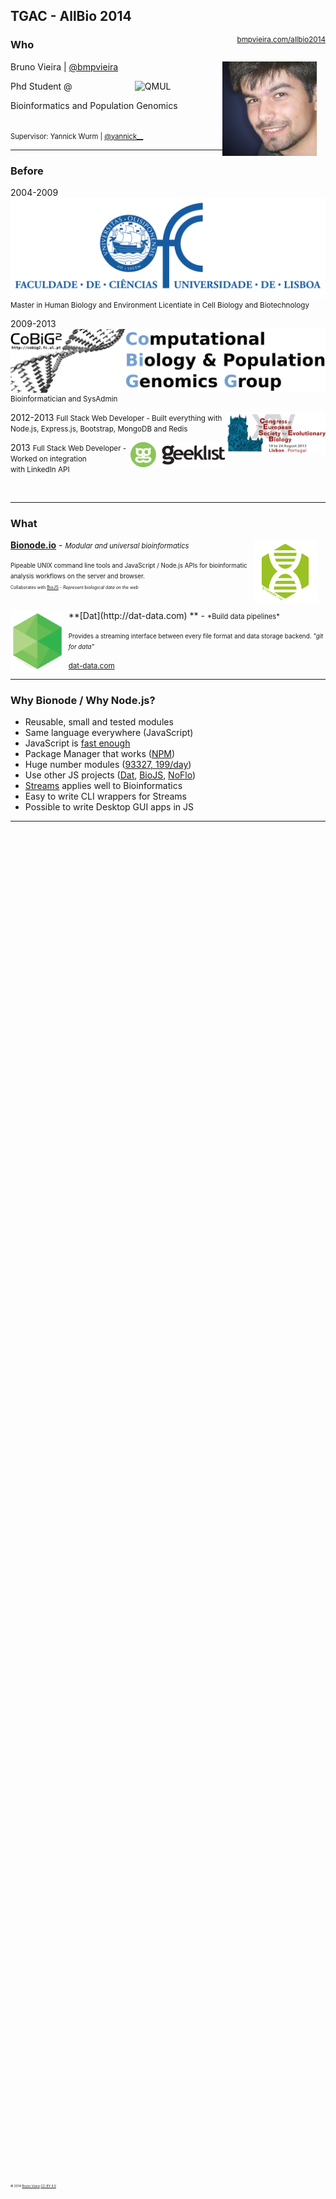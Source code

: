 ## TGAC - AllBio 2014

<!-- We will need a Flash presentation from you which should be a maximum of 5 minutes with a brief introduction and synopsis of your career plus your work/involvement in the areas this workshop is covering and a maximum of 4 slides - this needs to be with us by latest 8 September (apologies for the short notice). -->

<small style="float: right;"><a href="//bmpvieira.com/allbio2014" target="_blank">bmpvieira.com/allbio2014</a></small>

### Who

<img style="width: 30%; float: right; padding-right: 1em;" alt="bmpvieira" src="img/bmpvieira.png" />

Bruno Vieira | <i class="fa fa-twitter"></i> <a href="//twitter.com/bmpvieira" target="_blank">@bmpvieira</a>

Phd Student @ <img style="width: 25%; float: right; padding-right: 1em;" alt="QMUL" src="img/Queen_Mary,_University_of_London_logo.svg" />

Bioinformatics and Population Genomics

<br>
<span style="font-size:0.8em;">
Supervisor:  
Yannick Wurm | <i class="fa fa-twitter"></i>  <a href="//twitter.com/yannick__" target="_blank">@yannick__</a>
</span><br>
<span style="position:absolute; top: 89%; font-size:.35em;">
© 2014 <a href="http://bmpvieira.com" target="_blank">Bruno Vieira</a> <a href="http://creativecommons.org/licenses/by/4.0/deed.en_US" target="_blank">CC-BY 4.0</a>
</span>

---

### Before

2004-2009
<img style="max-height: 15%;  float: right;" alt="FCUL" src="img/fcul.png" />

<small>
Master in Human Biology and Environment  
Licentiate in Cell Biology and Biotechnology
</small>

2009-2013
<img style="max-height: 13%; float: right;" alt="CoBiG2" src="img/cobig2.png" />

<small>Bioinformatician and SysAdmin</small>

2012-2013 <img style="width: 32%; float: right;" alt="eseb2013" src="img/eseb2013.png" />
<small>
Full Stack Web Developer - Built everything with  
Node.js, Express.js, Bootstrap, MongoDB and Redis
</small>

2013 <img style="width: 30%; float: right;" alt="geeklist" src="img/geeklist.png" />
<small>
Full Stack Web Developer - Worked on integration  
with LinkedIn API
</small>




&nbsp;

---

### What

<!-- <div style="float: left; max-width:10%"> -->

**[Bionode.io](http://bionode.io)** - <span style="font-size: .8em;">*Modular and universal bioinformatics*</span>
<img style="width: 20%;float: right; padding-right: 1em;" alt="bionode" src="img/bionode-logo.svg" />

<span style="font-size: .7em; line-height:10%;">Pipeable UNIX command line tools and JavaScript / Node.js APIs for bioinformatic analysis workflows on the server and browser.<br><span style="font-size:.7em;">Collaborates with [BioJS](http://biojs.net/) - *Represent biological data on the web*</span></span>

<br>
<img style="width: 17%;float: left; padding-right: .5em;" alt="dat" src="img/dat.png" />
**[Dat](http://dat-data.com) ** - <span style="font-size: .8em;">*Build data pipelines*</span>

<span style="font-size: .7em; line-height:10%;">Provides a streaming interface between every file format and data storage backend. *"git for data"*</span>

<small>[dat-data.com](http://dat-data.com)</small>


---

### Why Bionode / Why Node.js?

* Reusable, small and tested modules
* Same language everywhere (JavaScript)
* JavaScript is [fast enough](https://blog.mozilla.org/blog/2014/03/12/mozilla-and-epic-preview-unreal-engine-4-running-in-firefox/)
* Package Manager that works ([NPM](http://npmjs.org))
* Huge number modules ([93327, 199/day](http://www.modulecounts.com))
* Use other JS projects ([Dat](http://dat-data.com), [BioJS](http://biojs.net), [NoFlo](http://noflojs.org))
* [Streams](http://nodejs.org/api/stream.html) applies well to Bioinformatics
* Easy to write CLI wrappers for Streams
* Possible to write Desktop GUI apps in JS

---
